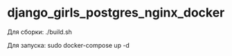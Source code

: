 # django_girls_postgres_nginx_docker

 Для сборки: ./build.sh

 Для запуска: sudo docker-compose up -d
